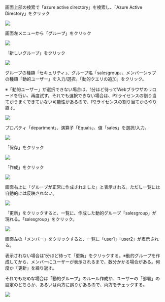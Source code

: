 画面上部の検索で「azure active directory」を検索し、「Azure Active Directory」をクリック

![](images/ss-2022-07-17-03-13-58.png)

画面左メニューから「グループ」をクリック

![](images/ss-2022-07-17-03-14-35.png)

「新しいグループ」をクリック

![](images/ss-2022-07-17-03-14-58.png)

グループの種類「セキュリティ」、グループ名「salesgroup」、メンバーシップの種類「動的ユーザー」を入力/選択。「動的クエリの追加」をクリック。

※「動的ユーザー」が選択できない場合は、1分ほど待ってWebブラウザのリロードを行い、再度試す。それでも選択できない場合は、P2ライセンスの割り当てがうまくできていない可能性があるので、P2ライセンスの割り当てからやり直す。

![](images/ss-2022-07-17-03-18-04.png)

プロパティ「department」、演算子「Equals」、値「sales」を選択/入力。

![](images/ss-2022-07-17-03-20-30.png)

「保存」をクリック

![](images/ss-2022-07-17-03-28-08.png)

「作成」をクリック

![](images/ss-2022-07-17-03-28-41.png)

画面右上に「グループが正常に作成されました」と表示される。ただし一覧には自動的には反映されない。

![](images/ss-2022-07-17-03-29-13.png)

「更新」をクリックすると、一覧に、作成した動的グループ「salesgroup」が現れる。「salesgroup」をクリック。

![](images/ss-2022-07-17-03-30-31.png)

画面左の「メンバー」をクリックすると、一覧に「user1」「user2」が表示される。

表示されない場合は1分ほど待って「更新」をクリックする。※動的グループを作成してから、メンバーにユーザーが表示されるまで、数分かかる場合がある。何度か「更新」を繰り返す。

それでもだめな場合は「動的グループ」のルール作成か、ユーザーの「部署」の設定のどちらか、あるいは両方に誤りがあるので、両方をチェックする。

![](images/ss-2022-07-17-03-31-49.png)